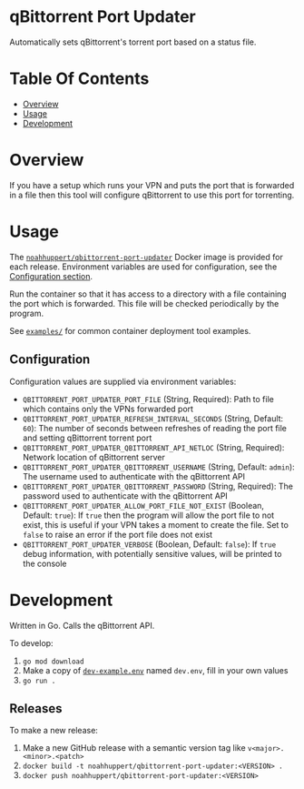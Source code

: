 # qBittorrent Port Updater
Automatically sets qBittorrent's torrent port based on a status file.

# Table Of Contents
- [Overview](#overview)
- [Usage](#usage)
- [Development](#development)

# Overview
If you have a setup which runs your VPN and puts the port that is forwarded in a file then this tool will configure qBittorrent to use this port for torrenting.

# Usage
The [`noahhuppert/qbittorrent-port-updater`](https://hub.docker.com/repository/docker/noahhuppert/qbittorrent-port-updater/general) Docker image is provided for each release. Environment variables are used for configuration, see the [Configuration section](#configuration).

Run the container so that it has access to a directory with a file containing the port which is forwarded. This file will be checked periodically by the program.

See [`examples/`](./examples/) for common container deployment tool examples.

## Configuration
Configuration values are supplied via environment variables:

- `QBITTORRENT_PORT_UPDATER_PORT_FILE` (String, Required): Path to file which contains only the VPNs forwarded port
- `QBITTORRENT_PORT_UPDATER_REFRESH_INTERVAL_SECONDS` (String, Default: `60`): The number of seconds between refreshes of reading the port file and setting qBittorrent torrent port
- `QBITTORRENT_PORT_UPDATER_QBITTORRENT_API_NETLOC` (String, Required): Network location of qBittorrent server
- `QBITTORRENT_PORT_UPDATER_QBITTORRENT_USERNAME` (String, Default: `admin`): The username used to authenticate with the qBittorrent API
- `QBITTORRENT_PORT_UPDATER_QBITTORRENT_PASSWORD` (String, Required): The password used to authenticate with the qBittorrent API
- `QBITTORRENT_PORT_UPDATER_ALLOW_PORT_FILE_NOT_EXIST` (Boolean, Default: `true`): If `true` then the program will allow the port file to not exist, this is useful if your VPN takes a moment to create the file. Set to `false` to raise an error if the port file does not exist
- `QBITTORRENT_PORT_UPDATER_VERBOSE` (Boolean, Default: `false`): If `true` debug information, with potentially sensitive values, will be printed to the console

# Development
Written in Go. Calls the qBittorrent API.

To develop:

1. `go mod download`
2. Make a copy of [`dev-example.env`](./dev-example.env) named `dev.env`, fill in your own values
3. `go run .`

## Releases
To make a new release:

1. Make a new GitHub release with a semantic version tag like `v<major>.<minor>.<patch>`
2. `docker build -t noahhuppert/qbittorrent-port-updater:<VERSION> .`
3. `docker push noahhuppert/qbittorrent-port-updater:<VERSION>`